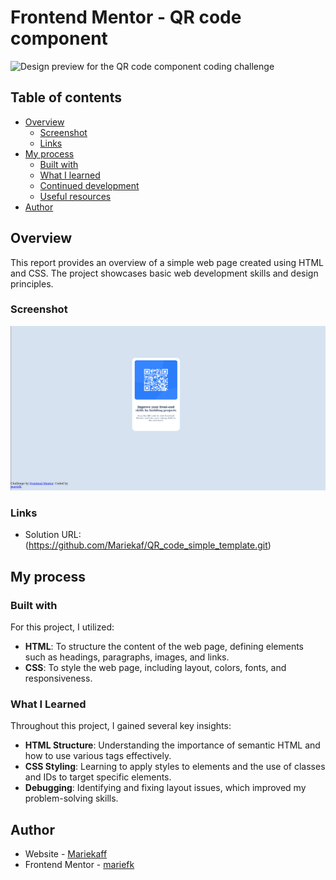 # Frontend Mentor - QR code component

![Design preview for the QR code component coding challenge](./preview.png)

## Table of contents

- [Overview](#overview)
  - [Screenshot](#screenshot)
  - [Links](#links)
- [My process](#my-process)
  - [Built with](#built-with)
  - [What I learned](#what-i-learned)
  - [Continued development](#continued-development)
  - [Useful resources](#useful-resources)
- [Author](#author)




## Overview

This report provides an overview of a simple web page created using HTML and CSS. The project showcases basic web development skills and design principles.

### Screenshot

![](./design/Desktop_design.png)



### Links

- Solution URL: (https://github.com/Mariekaf/QR_code_simple_template.git)


## My process

### Built with
For this project, I utilized:
- **HTML**: To structure the content of the web page, defining elements such as headings, paragraphs, images, and links.
- **CSS**: To style the web page, including layout, colors, fonts, and responsiveness.

### What I Learned
Throughout this project, I gained several key insights:
- **HTML Structure**: Understanding the importance of semantic HTML and how to use various tags effectively.
- **CSS Styling**: Learning to apply styles to elements and the use of classes and IDs to target specific elements.
- **Debugging**: Identifying and fixing layout issues, which improved my problem-solving skills.

## Author

- Website - [Mariekaff](https://github.com/Mariekaf/QR_code_simple_template.git)
- Frontend Mentor - [mariefk](https://www.frontendmentor.io/profile/Mariekaf)


